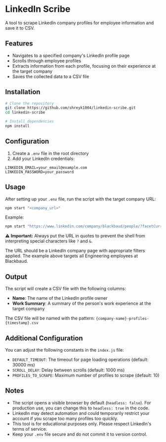 # LinkedIn Scribe

A tool to scrape LinkedIn company profiles for employee information and save it to CSV.

## Features

- Navigates to a specified company's LinkedIn profile page
- Scrolls through employee profiles
- Extracts information from each profile, focusing on their experience at the target company
- Saves the collected data to a CSV file

## Installation

```bash
# Clone the repository
git clone https://github.com/shreyk1004/linkedin-scribe.git
cd linkedin-scribe

# Install dependencies
npm install
```

## Configuration

1. Create a `.env` file in the root directory
2. Add your LinkedIn credentials:
```
LINKEDIN_EMAIL=your_email@example.com
LINKEDIN_PASSWORD=your_password
```

## Usage

After setting up your `.env` file, run the script with the target company URL:

```bash
npm start "<company_url>"
```

Example:
```bash
npm start "https://www.linkedin.com/company/blackbaud/people/?facetCurrentFunction=8"
```

⚠️ **Important:** Always put the URL in quotes to prevent the shell from interpreting special characters like `?` and `&`.

The URL should be a LinkedIn company page with appropriate filters applied. The example above targets all Engineering employees at Blackbaud.

## Output

The script will create a CSV file with the following columns:
- **Name**: The name of the LinkedIn profile owner
- **Work Summary**: A summary of the person's work experience at the target company

The CSV file will be named with the pattern: `{company-name}-profiles-{timestamp}.csv`

## Additional Configuration

You can adjust the following constants in the `index.js` file:

- `DEFAULT_TIMEOUT`: The timeout for page loading operations (default: 30000 ms)
- `SCROLL_DELAY`: Delay between scrolls (default: 1000 ms)
- `PROFILES_TO_SCRAPE`: Maximum number of profiles to scrape (default: 10)

## Notes

- The script opens a visible browser by default (`headless: false`). For production use, you can change this to `headless: true` in the code.
- LinkedIn may detect automation and could temporarily restrict your account if you scrape too many profiles too quickly.
- This tool is for educational purposes only. Please respect LinkedIn's terms of service.
- Keep your `.env` file secure and do not commit it to version control.